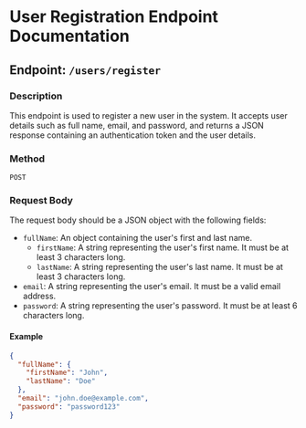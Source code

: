 # User Registration Endpoint Documentation

## Endpoint: `/users/register`

### Description

This endpoint is used to register a new user in the system. It accepts user details such as full name, email, and password, and returns a JSON response containing an authentication token and the user details.

### Method

`POST`

### Request Body

The request body should be a JSON object with the following fields:

- `fullName`: An object containing the user's first and last name.
  - `firstName`: A string representing the user's first name. It must be at least 3 characters long.
  - `lastName`: A string representing the user's last name. It must be at least 3 characters long.
- `email`: A string representing the user's email. It must be a valid email address.
- `password`: A string representing the user's password. It must be at least 6 characters long.

#### Example

```json
{
  "fullName": {
    "firstName": "John",
    "lastName": "Doe"
  },
  "email": "john.doe@example.com",
  "password": "password123"
}
```
